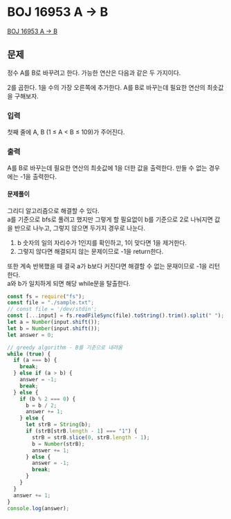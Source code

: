 # BOJ 16953 A -> B

[BOJ 16953 A -> B](https://www.acmicpc.net/problem/16953)

## 문제

정수 A를 B로 바꾸려고 한다. 가능한 연산은 다음과 같은 두 가지이다.

2를 곱한다.
1을 수의 가장 오른쪽에 추가한다.
A를 B로 바꾸는데 필요한 연산의 최솟값을 구해보자.

### 입력

첫째 줄에 A, B (1 ≤ A < B ≤ 109)가 주어진다.

### 출력

A를 B로 바꾸는데 필요한 연산의 최솟값에 1을 더한 값을 출력한다. 만들 수 없는 경우에는 -1을 출력한다.

#### 문제풀이

그리디 알고리즘으로 해결할 수 있다.  
a를 기준으로 bfs로 풀려고 했지만 그렇게 할 필요없이 b를 기준으로 2로 나눠지면 값을 반으로 나누고, 그렇지 않으면 두가지 경우로 나눈다.

1. b 숫자의 일의 자리수가 1인지를 확인하고, 1이 맞다면 1을 제거한다.
2. 그렇지 않다면 해결되지 않는 문제이므로 -1을 return한다.

또한 계속 반복했을 때 결국 a가 b보다 커진다면 해결할 수 없는 문재이므로 -1을 리턴한다.  
a와 b가 일치하게 되면 해당 while문을 탈출한다.

```js
const fs = require("fs");
const file = "./sample.txt";
// const file = '/dev/stdin';
const [...input] = fs.readFileSync(file).toString().trim().split(" ");
let a = Number(input.shift());
let b = Number(input.shift());
let answer = 0;

// greedy algorithm - B를 기준으로 내려옴
while (true) {
  if (a === b) {
    break;
  } else if (a > b) {
    answer = -1;
    break;
  } else {
    if (b % 2 === 0) {
      b = b / 2;
      answer += 1;
    } else {
      let strB = String(b);
      if (strB[strB.length - 1] === "1") {
        strB = strB.slice(0, strB.length - 1);
        b = Number(strB);
        answer += 1;
      } else {
        answer = -1;
        break;
      }
    }
  }
  answer += 1;
}
console.log(answer);
```
